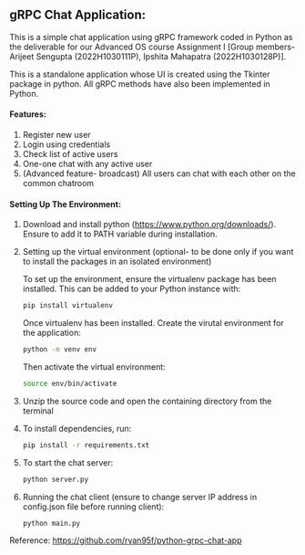 ## gRPC Chat Application:

This is a simple chat application using gRPC framework coded in Python as the deliverable for our Advanced OS course Assignment I [Group members- Arijeet Sengupta (2022H1030111P), Ipshita Mahapatra (2022H1030128P)].

This is a standalone application whose UI is created using the Tkinter package in python. All gRPC methods have also been implemented in Python.

#### Features:
1. Register new user
2. Login using credentials
3. Check list of active users
4. One-one chat with any active user
5. (Advanced feature- broadcast) All users can chat with each other on the common chatroom


#### Setting Up The Environment:

1. Download and install python (https://www.python.org/downloads/). Ensure to add it to PATH variable during installation.

2. Setting up the virtual environment (optional- to be done only if you want to install the packages in an isolated environment)

    To set up the environment, ensure the virtualenv package has been installed. This can be added to your Python instance with:
    
    ```bash
    pip install virtualenv
    ```
    
    Once virtualenv has been installed. Create the virutal environment for the application:
    
    ```bash
    python -m venv env
    ```
    
    Then activate the virtual environment:
    
    ```bash
    source env/bin/activate
    ```
  3. Unzip the source code and open the containing directory from the terminal
  4. To install dependencies, run:
  
      ```bash
      pip install -r requirements.txt
        ```
  5. To start the chat server:

        ```bash
        python server.py
        ```

  6. Running the chat client (ensure to change server IP address in config.json file before running client):
        ```bash
        python main.py
        ```
Reference: https://github.com/ryan95f/python-grpc-chat-app 
